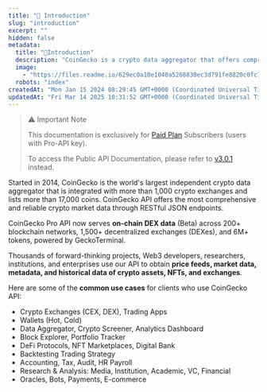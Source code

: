 ```yaml
---
title: "🦎 Introduction"
slug: "introduction"
excerpt: ""
hidden: false
metadata: 
  title: "🦎Introduction"
  description: "CoinGecko is a crypto data aggregator that offers comprehensive market data through its API, which is used by various clients for purposes such as trading, analytics, research, and more."
  image: 
    - "https://files.readme.io/629ec0a10e1040a5268830ec3d791fe8820c0fc78ef35d4399cf79acb2f430e1-API_Docs__Guides.png"
  robots: "index"
createdAt: "Mon Jan 15 2024 08:29:45 GMT+0000 (Coordinated Universal Time)"
updatedAt: "Fri Mar 14 2025 10:31:52 GMT+0000 (Coordinated Universal Time)"
---
```

> ⚠️ Important Note
> 
> This documentation is exclusively for [Paid Plan](https://www.coingecko.com/en/api/pricing) Subscribers (users with Pro-API key).
> 
> To access the Public API Documentation, please refer to [v3.0.1](/v3.0.1/reference/introduction) instead.

Started in 2014, CoinGecko is the world's largest independent crypto data aggregator that is integrated with more than 1,000 crypto exchanges and lists more than 17,000 coins. CoinGecko API offers the most comprehensive and reliable crypto market data through RESTful JSON endpoints. 

CoinGecko Pro API now serves **on-chain DEX data** (Beta) across 200+ blockchain networks, 1,500+ decentralized exchanges (DEXes), and 6M+ tokens, powered by GeckoTerminal.

Thousands of forward-thinking projects, Web3 developers, researchers, institutions, and enterprises use our API to obtain **price feeds, market data, metadata, and historical data of crypto assets, NFTs, and exchanges**.

Here are some of the **common use cases** for clients who use CoinGecko API:

- Crypto Exchanges (CEX, DEX), Trading Apps
- Wallets (Hot, Cold)
- Data Aggregator, Crypto Screener, Analytics Dashboard
- Block Explorer, Portfolio Tracker
- DeFi Protocols, NFT Marketplaces, Digital Bank
- Backtesting Trading Strategy
- Accounting, Tax, Audit, HR Payroll
- Research & Analysis: Media, Institution, Academic, VC, Financial
- Oracles, Bots, Payments, E-commerce
